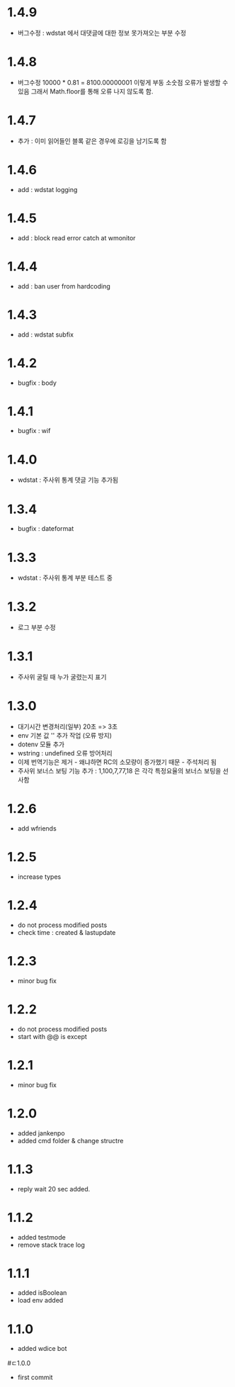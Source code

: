 # 1.4.9

* 버그수정 : wdstat 에서 대댓글에 대한 정보 못가져오는 부분 수정

# 1.4.8

* 버그수정 10000 * 0.81 = 8100.00000001 이렇게 부동 소숫점 오류가 발생할 수 있음 그래서 Math.floor를 통해 오류 나지 않도록 함. 

# 1.4.7

* 추가 : 이미 읽어들인 블록 같은 경우에 로깅을 남기도록 함

# 1.4.6

* add : wdstat logging

# 1.4.5

* add : block read error catch at wmonitor

# 1.4.4

* add : ban user from hardcoding

# 1.4.3

* add : wdstat subfix

# 1.4.2

* bugfix : body

# 1.4.1

* bugfix : wif

# 1.4.0

* wdstat : 주사위 통계 댓글 기능 추가됨

# 1.3.4

* bugfix : dateformat

# 1.3.3

* wdstat : 주사위 통계 부분 테스트 중
 
# 1.3.2

* 로그 부분 수정
 
# 1.3.1

* 주사위 굴릴 때 누가 굴렸는지 표기

# 1.3.0

* 대기시간 변경처리(일부) 20초 => 3초
* env 기본 값 '' 추가 작업 (오류 방지)
* dotenv 모듈 추가
* wstring : undefined 오류 방어처리
* 이제 번역기능은 제거 - 왜냐하면 RC의 소모량이 증가했기 때문 - 주석처리 됨
* 주사위 보너스 보팅 기능 추가 : 1,100,7,77,18 은 각각 특정요율의 보너스 보팅을 선사함

# 1.2.6

* add wfriends

# 1.2.5

* increase types

# 1.2.4

* do not process modified posts
* check time : created & lastupdate

# 1.2.3

* minor bug fix

# 1.2.2

* do not process modified posts
* start with @@ is except

# 1.2.1

* minor bug fix

# 1.2.0

* added jankenpo
* added cmd folder & change structre

# 1.1.3

* reply wait 20 sec added.

# 1.1.2

* added testmode
* remove stack trace log

# 1.1.1

* added isBoolean
* load env added

# 1.1.0

* added wdice bot

#ㄷ1.0.0

* first commit